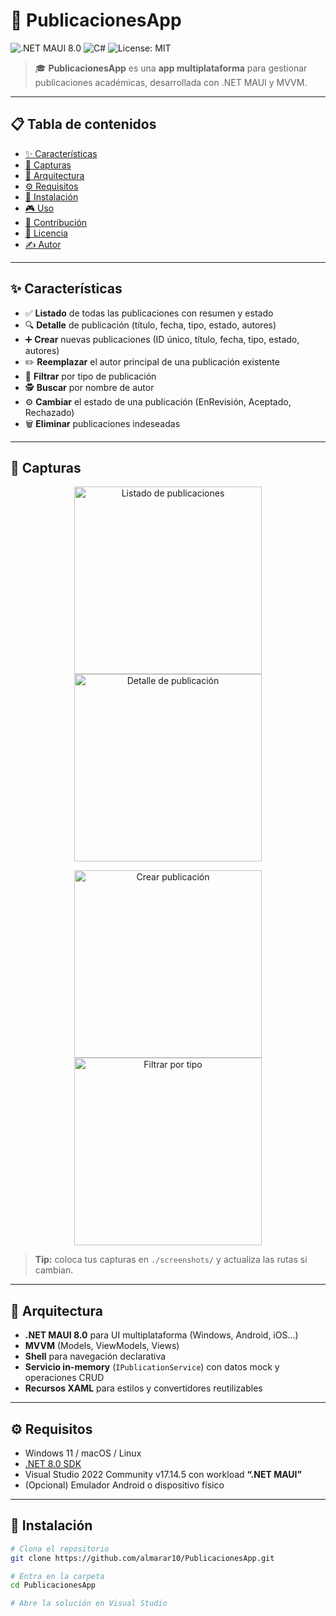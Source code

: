 ﻿# 🚀 PublicacionesApp

![.NET MAUI 8.0](https://img.shields.io/badge/.NET_MAUI-8.0-blue?style=flat-square) ![C#](https://img.shields.io/badge/C%23-9B4F96?style=flat-square) ![License: MIT](https://img.shields.io/badge/License-MIT-green?style=flat-square)

> 🎓 **PublicacionesApp** es una **app multiplataforma** para gestionar publicaciones académicas, desarrollada con .NET MAUI y MVVM.

---

## 📋 Tabla de contenidos

- [✨ Características](#-características)  
- [🎨 Capturas](#-capturas)  
- [🧱 Arquitectura](#-arquitectura)  
- [⚙️ Requisitos](#️-requisitos)  
- [🚀 Instalación](#-instalación)  
- [🎮 Uso](#-uso)  
- [🤝 Contribución](#-contribución)  
- [📄 Licencia](#-licencia)  
- [✍️ Autor](#️-autor)  

---

## ✨ Características

- ✅ **Listado** de todas las publicaciones con resumen y estado  
- 🔍 **Detalle** de publicación (título, fecha, tipo, estado, autores)  
- ➕ **Crear** nuevas publicaciones (ID único, título, fecha, tipo, estado, autores)  
- ✏️ **Reemplazar** el autor principal de una publicación existente  
- 🔄 **Filtrar** por tipo de publicación  
- 🕵️ **Buscar** por nombre de autor  
- ⚙️ **Cambiar** el estado de una publicación (EnRevisión, Aceptado, Rechazado)  
- 🗑️ **Eliminar** publicaciones indeseadas  

---

## 🎨 Capturas

<p align="center">
  <img src="screenshots/listado.png" alt="Listado de publicaciones" width="300" />
  <img src="screenshots/detalle.png" alt="Detalle de publicación" width="300" />
</p>
<p align="center">
  <img src="screenshots/crear.png" alt="Crear publicación" width="300" />
  <img src="screenshots/filtrar.png" alt="Filtrar por tipo" width="300" />
</p>

> **Tip:** coloca tus capturas en `./screenshots/` y actualiza las rutas si cambian.

---

## 🧱 Arquitectura

- **.NET MAUI 8.0** para UI multiplataforma (Windows, Android, iOS…)  
- **MVVM** (Models, ViewModels, Views)  
- **Shell** para navegación declarativa  
- **Servicio in-memory** (`IPublicationService`) con datos mock y operaciones CRUD  
- **Recursos XAML** para estilos y convertidores reutilizables  

---

## ⚙️ Requisitos

- Windows 11 / macOS / Linux  
- [.NET 8.0 SDK](https://dotnet.microsoft.com/download)  
- Visual Studio 2022 Community v17.14.5 con workload **“.NET MAUI”**  
- (Opcional) Emulador Android o dispositivo físico  

---

## 🚀 Instalación

```bash
# Clona el repositorio
git clone https://github.com/almarar10/PublicacionesApp.git

# Entra en la carpeta
cd PublicacionesApp

# Abre la solución en Visual Studio
